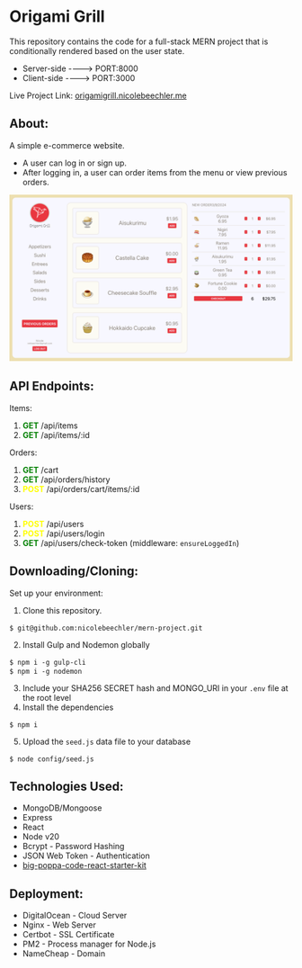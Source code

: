 # Origami Grill

This repository contains the code for a full-stack MERN project that is conditionally rendered based on the user state. 
* Server-side ----> PORT:8000
* Client-side ----> PORT:3000

Live Project Link: [origamigrill.nicolebeechler.me](https://origamigrill.nicolebeechler.me/)

## About: 

A simple e-commerce website.

* A user can log in or sign up.
* After logging in, a user can order items from the menu or view previous orders. 

![Origami Grill](image/Screenshot.png)

## API Endpoints:
Items: 
1. <span style="color:green">**GET**</span> /api/items 
2. <span style="color:green">**GET**</span> /api/items/:id 

Orders: 
1. <span style="color:green">**GET**</span> /cart
2. <span style="color:green">**GET**</span> /api/orders/history
3. <span style="color:yellow">**POST**</span> /api/orders/cart/items/:id

Users: 
1. <span style="color:yellow">**POST**</span> /api/users
2. <span style="color:yellow">**POST**</span> /api/users/login
3. <span style="color:green">**GET**</span> /api/users/check-token (middleware: `ensureLoggedIn`)

## Downloading/Cloning: 

Set up your environment: 

1. Clone this repository.
```console
$ git@github.com:nicolebeechler/mern-project.git
```
2. Install Gulp and Nodemon globally 
```console
$ npm i -g gulp-cli
$ npm i -g nodemon
```
3. Include your SHA256 SECRET hash and MONGO_URI in your `.env` file at the root level
4. Install the dependencies
```console
$ npm i
```
5. Upload the `seed.js` data file to your database
```console
$ node config/seed.js
```

## Technologies Used: 
- MongoDB/Mongoose
- Express
- React
- Node v20
- Bcrypt - Password Hashing
- JSON Web Token - Authentication
- [big-poppa-code-react-starter-kit](https://www.npmjs.com/package/big-poppa-code-react-starter-kit?activeTab=readme)

## Deployment:
- DigitalOcean - Cloud Server
- Nginx - Web Server 
- Certbot - SSL Certificate
- PM2 - Process manager for Node.js
- NameCheap - Domain